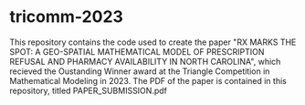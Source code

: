 # tricomm-2023

This repository contains the code used to create the paper "RX MARKS THE SPOT: A GEO-SPATIAL MATHEMATICAL MODEL OF PRESCRIPTION REFUSAL AND PHARMACY AVAILABILITY IN NORTH CAROLINA", which recieved the Oustanding Winner award at the Triangle Competition in Mathematical Modeling in 2023. The PDF of the paper is contained in this repository, titled PAPER_SUBMISSION.pdf
